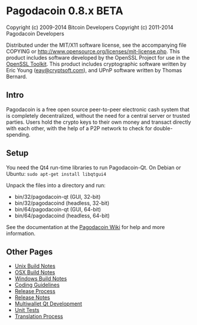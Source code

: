 Pagodacoin 0.8.x BETA
====================

Copyright (c) 2009-2014 Bitcoin Developers
Copyright (c) 2011-2014 Pagodacoin Developers

Distributed under the MIT/X11 software license, see the accompanying
file COPYING or http://www.opensource.org/licenses/mit-license.php.
This product includes software developed by the OpenSSL Project for use in the [OpenSSL Toolkit](http://www.openssl.org/). This product includes
cryptographic software written by Eric Young ([eay@cryptsoft.com](mailto:eay@cryptsoft.com)), and UPnP software written by Thomas Bernard.


Intro
---------------------
Pagodacoin is a free open source peer-to-peer electronic cash system that is
completely decentralized, without the need for a central server or trusted
parties.  Users hold the crypto keys to their own money and transact directly
with each other, with the help of a P2P network to check for double-spending.


Setup
---------------------
You need the Qt4 run-time libraries to run Pagodacoin-Qt. On Debian or Ubuntu:
	`sudo apt-get install libqtgui4`

Unpack the files into a directory and run:

- bin/32/pagodacoin-qt (GUI, 32-bit)
- bin/32/pagodacoind (headless, 32-bit)
- bin/64/pagodacoin-qt (GUI, 64-bit)
- bin/64/pagodacoind (headless, 64-bit)

See the documentation at the [Pagodacoin Wiki](http://pagodacoin.info)
for help and more information.


Other Pages
---------------------
- [Unix Build Notes](build-unix.md)
- [OSX Build Notes](build-osx.md)
- [Windows Build Notes](build-msw.md)
- [Coding Guidelines](coding.md)
- [Release Process](release-process.md)
- [Release Notes](release-notes.md)
- [Multiwallet Qt Development](multiwallet-qt.md)
- [Unit Tests](unit-tests.md)
- [Translation Process](translation_process.md)
